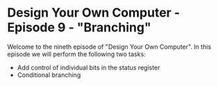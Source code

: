 # Design Your Own Computer - Episode 9 - "Branching"

Welcome to the nineth episode of "Design Your Own Computer". In this episode
we will perform the following two tasks:
* Add control of individual bits in the status register
* Conditional branching

